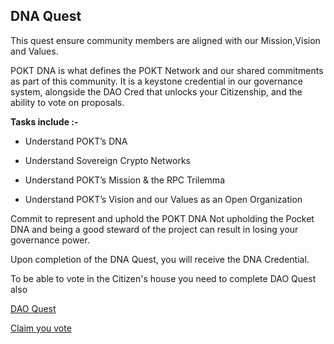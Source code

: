 ## DNA Quest 
This quest ensure community members are aligned with our Mission,Vision and Values.

POKT DNA is what defines the POKT Network and our shared commitments as part of this community. 
It is a keystone credential in our governance system, alongside the DAO Cred that unlocks your Citizenship, and the ability to vote on proposals.

**Tasks include :-**

- Understand POKT’s DNA

- Understand Sovereign Crypto Networks

- Understand POKT’s Mission & the RPC Trilemma

- Understand POKT’s Vision and our Values as an Open Organization

Commit to represent and uphold the POKT DNA
Not upholding the Pocket DNA and being a good steward of the project can result in losing your governance power.

Upon completion of the DNA Quest, you will receive the DNA Credential.

To be able to vote in the Citizen's house you need to complete DAO Quest also

[DAO Quest](DAO_Quest.md)

[Claim you vote](README.md)